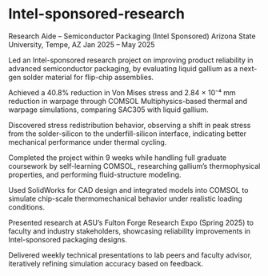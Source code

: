# Intel-sponsored-research

Research Aide – Semiconductor Packaging (Intel Sponsored)
Arizona State University, Tempe, AZ
Jan 2025 – May 2025

Led an Intel-sponsored research project on improving product reliability in advanced semiconductor packaging, by evaluating liquid gallium as a next-gen solder material for flip-chip assemblies.

Achieved a 40.8% reduction in Von Mises stress and 2.84 × 10⁻⁴ mm reduction in warpage through COMSOL Multiphysics-based thermal and warpage simulations, comparing SAC305 with liquid gallium.

Discovered stress redistribution behavior, observing a shift in peak stress from the solder-silicon to the underfill-silicon interface, indicating better mechanical performance under thermal cycling.

Completed the project within 9 weeks while handling full graduate coursework by self-learning COMSOL, researching gallium’s thermophysical properties, and performing fluid-structure modeling.

Used SolidWorks for CAD design and integrated models into COMSOL to simulate chip-scale thermomechanical behavior under realistic loading conditions.

Presented research at ASU’s Fulton Forge Research Expo (Spring 2025) to faculty and industry stakeholders, showcasing reliability improvements in Intel-sponsored packaging designs.

Delivered weekly technical presentations to lab peers and faculty advisor, iteratively refining simulation accuracy based on feedback.
